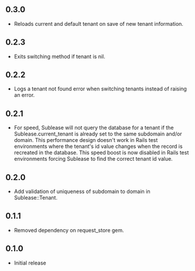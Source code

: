 0.3.0
-----
* Reloads current and default tenant on save of new tenant information.

0.2.3
-----
* Exits switching method if tenant is nil.

0.2.2
-----
* Logs a tenant not found error when switching tenants instead of raising an error.

0.2.1
-----
* For speed, Sublease will not query the database for a tenant if the Sublease.current_tenant
is already set to the same subdomain and/or domain. This performance design doesn't work in Rails 
test environments where the tenant's id value changes when the record is recreated in the database. 
This speed boost is now disabled in Rails test environments forcing Sublease to find the correct 
tenant id value.

0.2.0
-----
* Add validation of uniqueness of subdomain to domain in Sublease::Tenant.


0.1.1
-----
* Removed dependency on request_store gem.

0.1.0
-----
* Initial release